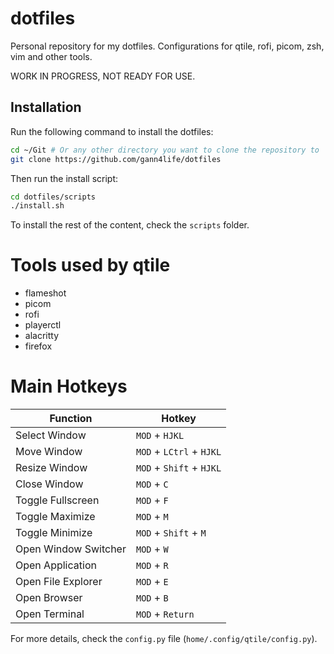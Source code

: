 # dotfiles
Personal repository for my dotfiles. Configurations for qtile, rofi, picom, zsh, vim and other tools.

WORK IN PROGRESS, NOT READY FOR USE. 

## Installation
Run the following command to install the dotfiles:
```bash 
cd ~/Git # Or any other directory you want to clone the repository to
git clone https://github.com/gann4life/dotfiles
```
Then run the install script:
```bash
cd dotfiles/scripts
./install.sh
```
To install the rest of the content, check the `scripts` folder. 

# Tools used by qtile
- flameshot
- picom
- rofi
- playerctl
- alacritty
- firefox

# Main Hotkeys 
| Function | Hotkey |
|---|---|
| Select Window | `MOD` + `HJKL` |
| Move Window | `MOD` + `LCtrl` + `HJKL` |
| Resize Window | `MOD` + `Shift` + `HJKL` |
| Close Window | `MOD` + `C` |
| Toggle Fullscreen | `MOD` + `F` |
| Toggle Maximize | `MOD` + `M` |
| Toggle Minimize | `MOD` + `Shift` + `M` |
| Open Window Switcher| `MOD` + `W` |
| Open Application | `MOD` + `R` |
| Open File Explorer | `MOD` + `E`|
| Open Browser | `MOD` + `B` |
| Open Terminal | `MOD` + `Return` |

For more details, check the `config.py` file (`home/.config/qtile/config.py`).

